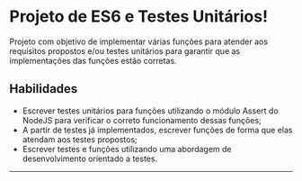 # Projeto de ES6 e Testes Unitários!

Projeto com objetivo de implementar várias funções para atender aos requisitos propostos e/ou testes unitários para garantir que as implementações das funções estão corretas.

## Habilidades

- Escrever testes unitários para funções utilizando o módulo Assert do NodeJS para verificar o correto funcionamento dessas funções;
- A partir de testes já implementados, escrever funções de forma que elas atendam aos testes propostos;
- Escrever testes e funções utilizando uma abordagem de desenvolvimento orientado a testes.

---

